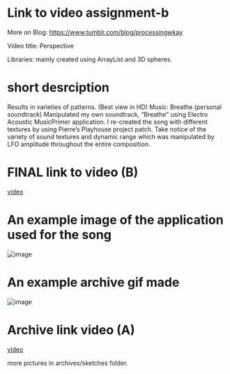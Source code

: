 # Link to video assignment-b

More on Blog: https://www.tumblr.com/blog/processingwkay

Video title: Perspective  

Libraries: mainly created using ArrayList and 3D spheres.  

# short desrciption

Results in varieties of patterns. (Best view in HD)  Music: Breathe (personal soundtrack)  Manipulated my own soundtrack, “Breathe” using Electro Acoustic MusicPrimer application. I re-created the song with different textures by using Pierre’s Playhouse project patch. Take notice of the variety of sound textures and dynamic range which was manipulated by LFO amplitude throughout the entire composition.

# FINAL link to video (B)

[video](https://vimeo.com/207997429)

# An example image of the application used for the song

![image](https://68.media.tumblr.com/a0adcb1c48b911e52896dbb55be55930/tumblr_inline_olzc9zf9lN1qajvo6_540.png)

# An example archive gif made

![image](https://68.media.tumblr.com/7273f56dc0cf3a01befb605fae5a6cda/tumblr_oly240GYmm1w2lqcbo1_1280.gif)

# Archive link video (A)

[video](https://vimeo.com/205756583)

more pictures in archives/sketches folder.
